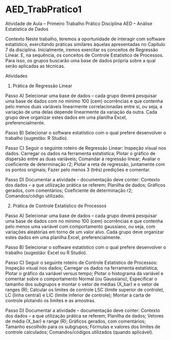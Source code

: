# AED_TrabPratico1

Atividade de Aula – Primeiro Trabalho Prático
Disciplina 
AED – Análise Estatística de Dados

Contexto
Neste trabalho, teremos a oportunidade de interagir com software estatístico, exercitando práticas similares àquelas apresentadas no Capítulo 7 da disciplina.
Inicialmente, iremos exercitar os conceitos de Regressão Linear. E, na sequência, os conceitos de Controle Estatístico de Processos.
Para isso, os grupos buscarão uma base de dados própria sobre a qual serão aplicadas as técnicas. 

Atividades
1) Prática de Regressão Linear

Passo A) Selecionar uma base de dados – cada grupo deverá pesquisar uma base de dados com no mínimo 100 (cem) ocorrências e que contenha pelo menos duas variáveis linearmente correlacionadas entre si, ou seja, a variação de uma delas depende linearmente da variação da outra. Cada grupo deve organizar estes dados em uma planilha Excel, preferencialmente.

Passo B) Selecionar o software estatístico com o qual prefere desenvolver o trabalho (sugestão: R Studio).

Passo C) Seguir o seguinte roteiro de Regressão Linear:
Inspeção visual nos dados.
Carregar os dados na ferramenta estatística;
Plotar o gráfico de dispersão entre as duas variáveis;
Comandar a regressão linear;
Avaliar o coeficiente de determinação r2;
Plotar a reta de regressão, juntamente com os pontos originais;
Fazer pelo menos 3 (três) predições e comentar.

Passo D) Documentar a atividade – documentação deve conter:
Contexto dos dados – a que utilização prática se referem;
Planilha de dados;
Gráficos gerados, com comentários;
Coeficiente de determinação r2;
Comandos/código utilizado.

2) Prática de Controle Estatístico de Processos

Passo A) Selecionar uma base de dados – cada grupo deverá pesquisar uma base de dados com no mínimo 100 (cem) ocorrências e que contenha pelo menos uma variável com comportamento gaussiano, ou seja, com variações aleatórias em torno de um valor alvo. Cada grupo deve organizar estes dados em uma planilha Excel, preferencialmente.

Passo B) Selecionar o software estatístico com o qual prefere desenvolver o trabalho (sugestão: Excel ou R Studio).

Passo C) Seguir o seguinte roteiro de Controle Estatístico de Processos:
Inspeção visual nos dados;
Carregar os dados na ferramenta estatística;
Plotar o gráfico da variável versus tempo;
Plotar o histograma da variável e comentar sobre o comportamento Normal (ou Gaussiano);
Especificar o tamanho dos subgrupos e montar o vetor de médias (X_bar) e o vetor de ranges (R);
Calcular os limites de controle LSC (limite superior de controle), LC (linha central) e LIC (limite inferior de controle);
Montar a carta de controle plotando os limites e as amostras.

Passo D) Documentar a atividade – documentação deve conter:
Contexto dos dados – a que utilização prática se referem;
Planilha de dados;
Vetores de média (X_bar) e range (R);
Gráficos gerados, com comentários;
Tamanho escolhido para os subgrupos;
Fórmulas e valores dos limites de controle calculados;
Comandos/códigos utilizados (quando aplicável).



